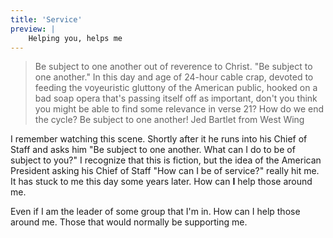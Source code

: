 ```yaml
---
title: 'Service'
preview: |
    Helping you, helps me
---
```



> Be subject to one another out of reverence to Christ. "Be subject to one another." In this day and age of 24-hour cable crap, devoted to feeding the voyeuristic gluttony of the American public, hooked on a bad soap opera that's passing itself off as important, don't you think you might be able to find some relevance in verse 21? How do we end the cycle? Be subject to one another!
> Jed Bartlet from West Wing


I remember watching this scene. Shortly after it he runs into his Chief of Staff and asks him "Be subject to one another. What can I do to be of subject to you?" I recognize that this is fiction, but the idea of the American President asking his Chief of Staff "How can I be of service?" really hit me. It has stuck to me this day some years later. How can **I** help those around me.

Even if I am the leader of some group that I'm in. How can I help those around me. Those that would normally be supporting me. 

